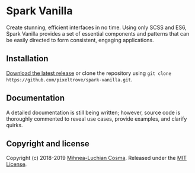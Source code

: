 # Spark Vanilla

Create stunning, efficient interfaces in no time. Using only SCSS and ES6, Spark Vanilla provides a set of essential components and patterns that can be easily directed to form consistent, engaging applications.

## Installation

[Download the latest release](https://github.com/pixeltrove/spark-vanilla/releases) or clone the repository using `git clone https://github.com/pixeltrove/spark-vanilla.git`.

## Documentation

A detailed documentation is still being written; however, source code is thoroughly commented to reveal use cases, provide examples, and clarify quirks.

## Copyright and license

Copyright (c) 2018-2019 [Mihnea-Luchian Cosma](https://github.com/luchian). Released under the [MIT License](https://github.com/pixeltrove/spark-vanilla/blob/master/LICENSE.md).
